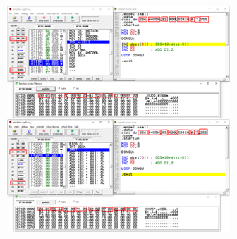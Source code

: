 <img src="https://github.com/rasitesdmr/Assembly/blob/main/app8/image/rd1.png">

<img src="https://github.com/rasitesdmr/Assembly/blob/main/app8/image/rd2.png">
